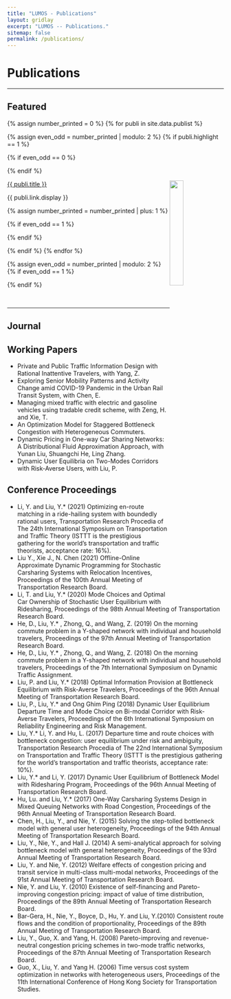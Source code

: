 ```yaml
---
title: "LUMOS - Publications"
layout: gridlay
excerpt: "LUMOS -- Publications."
sitemap: false
permalink: /publications/
---
```



# Publications

---

## Featured

{% assign number_printed = 0 %}
{% for publi in site.data.publist %}

{% assign even_odd = number_printed | modulo: 2 %}
{% if publi.highlight == 1 %}

{% if even_odd == 0 %}
<div class="row">
{% endif %}

<div class="col-sm-6 clearfix">
 <div class="row">
 	<img src="{{ site.url }}{{ site.baseurl }}/images/pubpic/{{ publi.image }}" class="img-responsive" width="25%" style="float: right" />
  <p><a class="pub1" href="{{ publi.link.url }}">{{ publi.title }}</a></p>
  <a class="pub2"> {{ publi.link.display }} </a>
 </div>
</div>

{% assign number_printed = number_printed | plus: 1 %}

{% if even_odd == 1 %}
</div>
{% endif %}

{% endif %}
{% endfor %}

{% assign even_odd = number_printed | modulo: 2 %}
{% if even_odd == 1 %}
</div>
{% endif %}

<p> &nbsp; </p>

---


## Journal



## Working Papers

<ul>
    <li>Private and Public Traffic Information Design with Rational Inattentive Travelers, with Yang, Z.</li>
    <li>Exploring Senior Mobility Patterns and Activity Change amid COVID-19 Pandemic in the Urban Rail Transit System, with Chen, E.</li>
    <li>Managing mixed traffic with electric and gasoline vehicles using tradable credit scheme, with Zeng, H. and Xie, T.</li>
    <li>An Optimization Model for Staggered Bottleneck Congestion with Heterogeneous Commuters.</li>
    <li>Dynamic Pricing in One-way Car Sharing Networks: A Distributional Fluid Approximation Approach, with Yunan Liu, Shuangchi He, Ling Zhang.</li>
    <li>Dynamic User Equilibria on Two-Modes Corridors with Risk-Averse Users, with Liu, P.</li>
</ul>


## Conference Proceedings

<ul>
  <li>Li, Y. and Liu, Y.* (2021) Optimizing en-route matching in a ride-hailing system with boundedly rational users, Transportation Research Procedia of The 24th International Symposium on Transportation and Traffic Theory (ISTTT is the prestigious gathering for the world’s transportation and traffic theorists, acceptance rate: 16%).</li>
  <li>Liu Y., Xie J., N. Chen (2021) Offline-Online Approximate Dynamic Programming for Stochastic Carsharing Systems with Relocation Incentives, Proceedings of the 100th Annual Meeting of Transportation Research Board.</li>
  <li>Li, T. and Liu, Y.* (2020) Mode Choices and Optimal Car Ownership of Stochastic User Equilibrium with Ridesharing, Proceedings of the 98th Annual Meeting of Transportation Research Board.</li>
  <li>He, D., Liu, Y.* , Zhong, Q., and Wang, Z. (2019) On the morning commute problem in a Y-shaped network with individual and household travelers, Proceedings of the 97th Annual Meeting of Transportation Research Board.</li>
  <li>He, D., Liu, Y.* , Zhong, Q., and Wang, Z. (2018) On the morning commute problem in a Y-shaped network with individual and household travelers, Proceedings of the 7th International Symposium on Dynamic Traffic Assignment.</li>
  <li>Liu, P. and Liu, Y.* (2018) Optimal Information Provision at Bottleneck Equilibrium with Risk-Averse Travelers, Proceedings of the 96th Annual Meeting of Transportation Research Board.</li>
  <li>Liu, P., Liu, Y.* and Ong Ghim Ping (2018) Dynamic User Equilibrium Departure Time and Mode Choice on Bi-modal Corridor with Risk-Averse Travelers, Proceedings of the 6th International Symposium on Reliability Engineering and Risk Management.</li>
  <li>Liu, Y.* Li, Y. and Hu, L. (2017) Departure time and route choices with bottleneck congestion: user equilibrium under risk and ambiguity, Transportation Research Procedia of The 22nd International Symposium on Transportation and Traffic Theory (ISTTT is the prestigious gathering for the world’s transportation and traffic theorists, acceptance rate: 10%).</li>
  <li>Liu, Y.* and Li, Y. (2017) Dynamic User Equilibrium of Bottleneck Model with Ridesharing Program, Proceedings of the 96th Annual Meeting of Transportation Research Board.</li>
  <li>Hu, Lu. and Liu, Y.* (2017) One-Way Carsharing Systems Design in Mixed Queuing Networks with Road Congestion, Proceedings of the 96th Annual Meeting of Transportation Research Board.</li>
  <li>Chen, H., Liu, Y., and Nie, Y. (2015) Solving the step-tolled bottleneck model with general user heterogeneity, Proceedings of the 94th Annual Meeting of Transportation Research Board.</li>
  <li>Liu, Y., Nie, Y., and Hall J. (2014) A semi-analytical approach for solving bottleneck model with general heterogeneity, Proceedings of the 93rd Annual Meeting of Transportation Research Board.</li>
  <li>Liu, Y. and Nie, Y. (2012) Welfare effects of congestion pricing and transit service in multi-class multi-modal networks, Proceedings of the 91st Annual Meeting of Transportation Research Board.</li>
  <li>Nie, Y. and Liu, Y. (2010) Existence of self-financing and Pareto-improving congestion pricing: impact of value of time distribution, Proceedings of the 89th Annual Meeting of Transportation Research Board.</li>
  <li>Bar-Gera, H., Nie, Y., Boyce, D., Hu, Y. and Liu, Y.(2010) Consistent route flows and the condition of proportionality, Proceedings of the 89th Annual Meeting of Transportation Research Board.</li>
  <li>Liu, Y., Guo, X. and Yang, H. (2008) Pareto-improving and revenue-neutral congestion pricing schemes in two-mode traffic networks, Proceedings of the 87th Annual Meeting of Transportation Research Board.</li>
  <li>Guo, X., Liu, Y. and Yang H. (2006) Time versus cost system optimization in networks with heterogeneous users, Proceedings of the 11th International Conference of Hong Kong Society for Transportation Studies.</li>
</ul>

</div>
